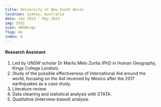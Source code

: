 ```yaml
---
title: University of New South Wales
location: Sydney, Australia
date: Jan 2023 - May 2023
img: SYD1
icon: UNSWLogo
flag: AU
index: 6
---
```


<h4 class="text-left text-[clamp(1.3rem,3vw,1.45rem)] text-black">Research Assistant</h4>

<ol class="list-[circle]">
    <li class="ml-5 prose">
        Led by UNSW scholar Dr Marilu Melo Zurita (PhD in Human Geography, Kings College London).
    </li>
    <li class="ml-5 prose">
        Study of the possible effectiveness of International Aid around the world, focusing on the Aid received by Mexico after the 2017 earthquakes as a case study.
    </li>
    <li class="ml-5 prose">
        Literature review.
    </li>
    <li class="ml-5 prose">
        Data cleaning and statistical analysis with STATA.
    </li>
    <li class="ml-5 prose">
        Qualitative (interview-based) analysis.
    </li>
</ol>
